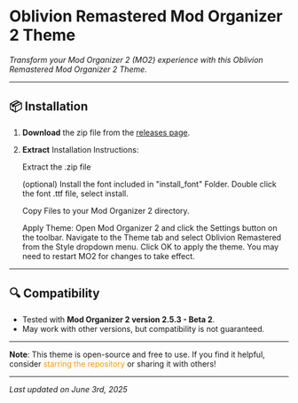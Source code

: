 # Oblivion Remastered Mod Organizer 2 Theme


  
*Transform your Mod Organizer 2 (MO2) experience with this Oblivion Remastered Mod Organizer 2 Theme.*

---

## 📦 Installation
1. **Download** the zip file from the [releases page](https://github.com/BluBallZ/Oblivion-Remastered-Mod-Organizer-2-Theme/releases).
2. **Extract** Installation Instructions:

     Extract the .zip file

     (optional) Install the font included in "install_font" Folder. Double click the font .ttf file, select install.

     Copy Files to your Mod Organizer 2 directory.

     Apply Theme:
        Open Mod Organizer 2 and click the Settings button on the toolbar.
        Navigate to the Theme tab and select Oblivion Remastered from the Style dropdown menu.
        Click OK to apply the theme. You may need to restart MO2 for changes to take effect.

---

## 🔍 Compatibility
- Tested with **Mod Organizer 2 version 2.5.3 - Beta 2**.
- May work with other versions, but compatibility is not guaranteed.

---

**Note**: This theme is open-source and free to use. If you find it helpful, consider <span style="color: #ff9900">starring the repository</span> or sharing it with others!

---

*Last updated on June 3rd, 2025*
